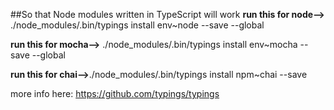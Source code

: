 ##So that Node modules written in TypeScript will work
**run this for node-->** ./node_modules/.bin/typings install env~node --save --global  

**run this for mocha-->** ./node_modules/.bin/typings install env~mocha --save --global

**run this for chai-->**./node_modules/.bin/typings install npm~chai --save

more info here: https://github.com/typings/typings

